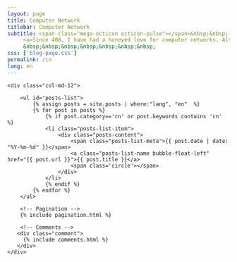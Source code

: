 ```yaml
---
layout: page
title: Computer Network
titlebar: Computer Network
subtitle: <span class="mega-octicon octicon-pulse"></span>&nbsp;&nbsp;
     <a>Since 408, I have had a honeyed love for computer networks. Although you don't need to know about networks to write business code, we are in contact with networks all the time in our lives, so aren't you curious?</a><br/>
     &nbsp;&nbsp;&nbsp;&nbsp;&nbsp;&nbsp;&nbsp; 
css: ['blog-page.css']
permalink: /cn
lang: en
---
```


<div class="row">

    <div class="col-md-12">

        <ul id="posts-list">
            {% assign posts = site.posts | where:"lang", "en"  %}
            {% for post in posts %}
                {% if post.category=='cn' or post.keywords contains 'cn' %}
                <li class="posts-list-item">
                    <div class="posts-content">
                        <span class="posts-list-meta">{{ post.date | date: "%Y-%m-%d" }}</span>
                        <a class="posts-list-name bubble-float-left" href="{{ post.url }}">{{ post.title }}</a>
                        <span class='circle'></span>
                    </div>
                </li>
                {% endif %}
            {% endfor %}
        </ul> 

        <!-- Pagination -->
        {% include pagination.html %}

        <!-- Comments -->
       <div class="comment">
         {% include comments.html %}
       </div>
    </div>

</div>
<script>
    $(document).ready(function(){

        // Enable bootstrap tooltip
        $("body").tooltip({ selector: '[data-toggle=tooltip]' });

    });
</script>